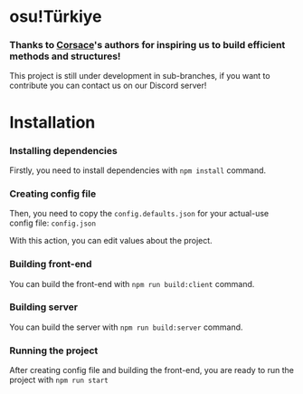 # osu!Türkiye

### Thanks to [Corsace](https://git.cartooncraft.fr/corsace/open-2020/)'s authors for inspiring us to build efficient methods and structures!

This project is still under development in sub-branches, if you want to contribute you can contact us on our Discord server!

# Installation

### Installing dependencies
Firstly, you need to install dependencies with `npm install` command.

### Creating config file
Then, you need to copy the `config.defaults.json` for your actual-use config file: `config.json`

With this action, you can edit values about the project. 

### Building front-end
You can build the front-end with `npm run build:client` command.

### Building server
You can build the server with `npm run build:server` command.

### Running the project
After creating config file and building the front-end, you are ready to run the project with `npm run start`